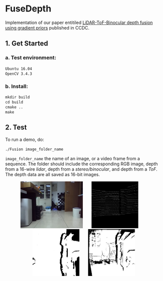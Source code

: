 # FuseDepth
Implementation of our paper entitiled [LiDAR-ToF-Binocular depth fusion using gradient priors](https://ieeexplore.ieee.org/abstract/document/9163815) published in CCDC.
## 1. Get Started
### a. Test environment:
```shell script
Ubuntu 16.04
OpenCV 3.4.3
```
### b. Install:
```shell script
mkdir build
cd build
cmake ..
make
```
## 2. Test
To run a demo, do:
```shell script
./Fusion image_folder_name
```
`image_folder_name` the name of an image, or a video frame from a sequence. The folder should include the corresponding RGB image, depth from a 16-wire *lidar*, depth from a *stereo/binocular*, and depth from a *ToF*. The depth data are all saved as 16-bit images.
<div align=center>
  <img src="input/rgb.png"  witdth="150" height="150">&emsp;&emsp;<img src="input/lidar.png"  width="150" height="150">&emsp;&emsp;<img src="input/stereo.png"  width="150" height="150">&emsp;&emsp;<img src="input/tof.png"  width="150" height="150">
</div>

